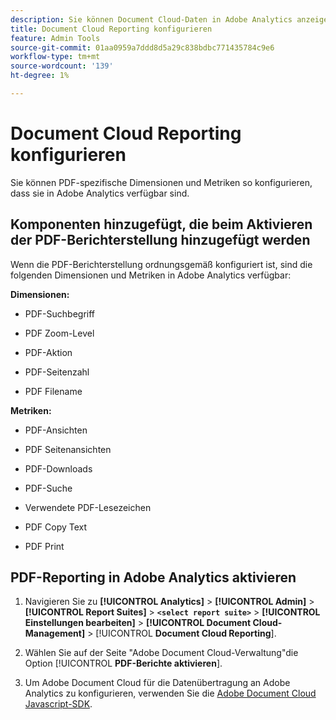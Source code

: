 ```yaml
---
description: Sie können Document Cloud-Daten in Adobe Analytics anzeigen
title: Document Cloud Reporting konfigurieren
feature: Admin Tools
source-git-commit: 01aa0959a7ddd8d5a29c838bdbc771435784c9e6
workflow-type: tm+mt
source-wordcount: '139'
ht-degree: 1%

---
```



# Document Cloud Reporting konfigurieren

Sie können PDF-spezifische Dimensionen und Metriken so konfigurieren, dass sie in Adobe Analytics verfügbar sind.

## Komponenten hinzugefügt, die beim Aktivieren der PDF-Berichterstellung hinzugefügt werden

Wenn die PDF-Berichterstellung ordnungsgemäß konfiguriert ist, sind die folgenden Dimensionen und Metriken in Adobe Analytics verfügbar:

**Dimensionen:**

* PDF-Suchbegriff

* PDF Zoom-Level

* PDF-Aktion

* PDF-Seitenzahl

* PDF Filename

**Metriken:**

* PDF-Ansichten

* PDF Seitenansichten

* PDF-Downloads

* PDF-Suche

* Verwendete PDF-Lesezeichen

* PDF Copy Text

* PDF Print

## PDF-Reporting in Adobe Analytics aktivieren

1. Navigieren Sie zu **[!UICONTROL Analytics]** > **[!UICONTROL Admin]** > **[!UICONTROL Report Suites]** > **`<select report suite>`** > **[!UICONTROL Einstellungen bearbeiten]** > **[!UICONTROL Document Cloud-Management]** > [!UICONTROL **Document Cloud Reporting**].

1. Wählen Sie auf der Seite &quot;Adobe Document Cloud-Verwaltung&quot;die Option [!UICONTROL **PDF-Berichte aktivieren**].

1. Um Adobe Document Cloud für die Datenübertragung an Adobe Analytics zu konfigurieren, verwenden Sie die [Adobe Document Cloud Javascript-SDK](https://www.adobe.io/apis/documentcloud/dcsdk.html).


